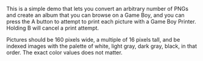 This is a simple demo that lets you convert an arbitrary number of PNGs and create an album that you can browse on a Game Boy, and you can press the A button to attempt to print each picture with a Game Boy Printer. Holding B will cancel a print attempt.

Pictures should be 160 pixels wide, a multiple of 16 pixels tall, and be indexed images with the palette of white, light gray, dark gray, black, in that order. The exact color values does not matter.